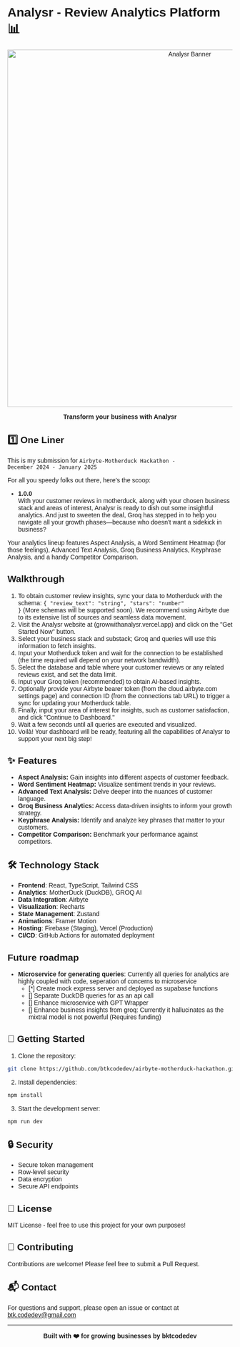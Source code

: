 # Analysr - Review Analytics Platform 📊
<style> @import url('https://fonts.googleapis.com/css2?family=Apple+Garamond:wght@400;700&display=swap'); body { font-family: 'Apple Garamond', sans-serif; } </style>

<div align="center">
  <img src="https://images.unsplash.com/photo-1557683316-973673baf926?auto=format&fit=crop&q=80" width="800" alt="Analysr Banner" />

  <p align="center">
    <strong>Transform your business with Analysr</strong>
  </p>
</div>

## 1️⃣ One Liner
This is my submission for <code>Airbyte-Motherduck Hackathon - December 2024 - January 2025</code>

For all you speedy folks out there, here’s the scoop:

- **1.0.0**  
  With your customer reviews in motherduck, along with your chosen business stack and areas of interest, Analysr is ready to dish out some insightful analytics. And just to sweeten the deal, Groq has stepped in to help you navigate all your growth phases—because who doesn’t want a sidekick in business?

Your analytics lineup features Aspect Analysis, a Word Sentiment Heatmap (for those feelings), Advanced Text Analysis, Groq Business Analytics, Keyphrase Analysis, and a handy Competitor Comparison.

## Walkthrough

1) To obtain customer review insights, sync your data to Motherduck with the schema: <code>{ "review_text": "string", "stars": "number" }</code> (More schemas will be supported soon). We recommend using Airbyte due to its extensive list of sources and seamless data movement.
2) Visit the Analysr website at (growwithanalysr.vercel.app) and click on the "Get Started Now" button.
3) Select your business stack and substack; Groq and queries will use this information to fetch insights.
4) Input your Motherduck token and wait for the connection to be established (the time required will depend on your network bandwidth).
5) Select the database and table where your customer reviews or any related reviews exist, and set the data limit.
6) Input your Groq token (recommended) to obtain AI-based insights.
7) Optionally provide your Airbyte bearer token (from the cloud.airbyte.com settings page) and connection ID (from the connections tab URL) to trigger a sync for updating your Motherduck table.
8) Finally, input your area of interest for insights, such as customer satisfaction, and click "Continue to Dashboard."
9) Wait a few seconds until all queries are executed and visualized.
10) Voilà! Your dashboard will be ready, featuring all the capabilities of Analysr to support your next big step!


## ✨ Features

- **Aspect Analysis:** Gain insights into different aspects of customer feedback.
- **Word Sentiment Heatmap:** Visualize sentiment trends in your reviews.
- **Advanced Text Analysis:** Delve deeper into the nuances of customer language.
- **Groq Business Analytics:** Access data-driven insights to inform your growth strategy.
- **Keyphrase Analysis:** Identify and analyze key phrases that matter to your customers.
- **Competitor Comparison:** Benchmark your performance against competitors.

## 🛠️ Technology Stack

- **Frontend**: React, TypeScript, Tailwind CSS
- **Analytics**: MotherDuck (DuckDB), GROQ AI
- **Data Integration**: Airbyte
- **Visualization**: Recharts
- **State Management**: Zustand
- **Animations**: Framer Motion
- **Hosting**: Firebase (Staging), Vercel (Production)
- **CI/CD**: GitHub Actions for automated deployment


## Future roadmap

- **Microservice for generating queries**: Currently all queries for analytics are highly coupled with code, seperation of concerns to microservice
  - [*] Create mock express server and deployed as supabase functions
  - [] Separate DuckDB queries for as an api call
  - [] Enhance microservice with GPT Wrapper
  - [] Enhance business insights from groq: Currently it hallucinates as the mixtral model is not powerful (Requires funding) 

## 🚀 Getting Started

1. Clone the repository:

```bash
git clone https://github.com/btkcodedev/airbyte-motherduck-hackathon.git
```

2. Install dependencies:

```bash
npm install
```

3. Start the development server:

```bash
npm run dev
```

## 🔒 Security

- Secure token management
- Row-level security
- Data encryption
- Secure API endpoints

## 📄 License

MIT License - feel free to use this project for your own purposes!

## 🤝 Contributing

Contributions are welcome! Please feel free to submit a Pull Request.

## 📬 Contact

For questions and support, please open an issue or contact at btk.codedev@gmail.com

---

<div align="center">
  <strong>Built with ❤️ for growing businesses by bktcodedev</strong>
</div>
